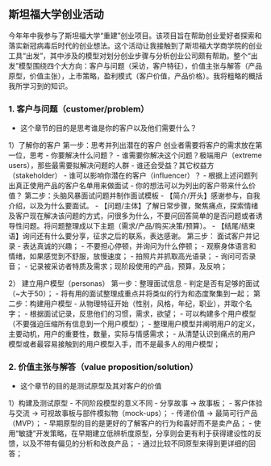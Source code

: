## 斯坦福大学创业活动

今年年中我参与了斯坦福大学“重建”创业项目。该项目旨在帮助创业爱好者探索和落实新冠病毒后时代的创业想法。这个活动让我接触到了斯坦福大学商学院的创业工具“出发”，其中涉及的模型对划分创业步骤与分析创业公司颇有帮助。整个“出发”模型围绕四个大方向：客户与问题（采访，客户特征），价值主张与解答（产品原型，价值主张），上市策略，盈利模式（客户价值，产品价格）。我将粗略的概括我所学习到的知识。


### 1. 客户与问题（customer/problem）
- 这个章节的目的是思考谁是你的客户以及他们需要什么？

1）了解你的客户
第一步：思考并列出潜在的客户
创业者需要将客户的需求放在第一位，思考
    - 你要解决什么问题？
    - 谁需要你解决这个问题？极端用户（extreme users），那些最需要拟解决问题的人群
    - 谁还会受益？其它权益方（stakeholder）
    - 谁可以影响你潜在的客户（influencer）？
    - 根据上述问题列出真正使用产品的客户名单用来做面试
    - 你的想法可以为列出的客户带来什么价值？
第二步：头脑风暴面试问题并制作面试模板
    - 【简介/开头】感谢参与，自我介绍，以及为什么要面试。 
    - 【问题/主体】了解日常步骤，聚焦痛点，探索情绪及客户现在解决该问题的方式，问很多为什么，不要问回答简单的是否问题或者诱导性问题。将问题整理成以下主题（需求/产品/购买决策/预算）。
    - 【结尾/结束语】询问还有什么要分享，征求之后的联系，表达感谢。
第三步： 面试客户并记录
    - 表达真诚的兴趣；
    - 不要担心停顿，并询问为什么停顿；
    - 观察身体语言和情绪，如果感觉到不舒服，放慢速度；
    - 拍照片并抓取高光语录；
    - 询问可否录音；
    - 记录被采访者特质及需求；现阶段使用的产品，预算，及反响；
   
2） 建立用户模型（personas）
第一步：整理面试信息
    - 判定是否有足够的面试（~大于50）；
    - 将有用的面试整理成重点并将类似的行为和态度聚集到一起；
第二步：构建用户模型
    - 从物理特征开始（性别，风格，年纪，职业），并取个名字；
    - 根据面试记录，反思他们的习惯，需求，欲望；
    - 可以构建多个用户模型（不要强迫压缩所有信息到一个用户模型）；
    - 整理用户模型并阐明用户的定义，主要动机，用户的重要性，数量，实际与情感需求；
    - 从清楚认识到痛点的用户模型或者最容易接触到的用户模型入手，而不是最多人的用户模型；
    
### 2. 价值主张与解答（value proposition/solution）
- 这个章节的目的是测试原型及其对客户的价值

1）构建及测试原型
    - 不同阶段模型的意义不同
        - 分享故事 -> 故事板；
        - 客户体验与交流 -> 可视故事板与部件模拟物（mock-ups）；
        - 传递价值 -> 最简可行产品（MVP）；
    - 早期原型的目的是更好的了解客户的行为和喜好而不是卖产品；
    - 使用“敏捷”开发策略，在早期建立低辨析度原型，分享则会更有利于获得建设性的反馈，以及不带有偏见的分析和改良产品；
    - 通过比较不同原型来得到更详细的回答；
    
